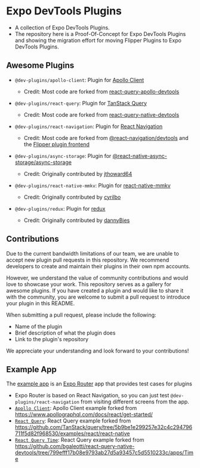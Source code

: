 # Expo DevTools Plugins

- A collection of Expo DevTools Plugins.
- The repository here is a Proof-Of-Concept for Expo DevTools Plugins and showing the migration effort for moving Flipper Plugins to Expo DevTools Plugins.

## Awesome Plugins

- `@dev-plugins/apollo-client`: Plugin for [Apollo Client](https://www.apollographql.com/docs/react/)

  - Credit: Most code are forked from [react-query-apollo-devtools](https://github.com/razorpay/react-native-apollo-devtools)

- `@dev-plugins/react-query`: Plugin for [TanStack Query](https://tanstack.com/query/latest/)

  - Credit: Most code are forked from [react-query-native-devtools](https://github.com/bgaleotti/react-query-native-devtools)

- `@dev-plugins/react-navigation`: Plugin for [React Navigation](https://reactnavigation.org/)

  - Credit: Most code are forked from [@react-navigation/devtools](https://github.com/react-navigation/react-navigation/tree/4797ace/packages/devtools) and the [Flipper plugin frontend](https://github.com/react-navigation/react-navigation/tree/4797ace/packages/flipper-plugin-react-navigation)

- `@dev-plugins/async-storage`: Plugin for [@react-native-async-storage/async-storage](https://github.com/react-native-async-storage/async-storage)

  - Credit: Originally contributed by [jthoward64](https://github.com/jthoward64)

- `@dev-plugins/react-native-mmkv`: Plugin for [react-native-mmkv](https://github.com/mrousavy/react-native-mmkv)

  - Credit: Originally contributed by [cyrilbo](https://github.com/cyrilbo)

- `@dev-plugins/redux`: Plugin for [redux](https://github.com/reduxjs/react-redux)

  - Credit: Originally contributed by [dannyBies](https://github.com/dannyBies)

## Contributions

Due to the current bandwidth limitations of our team, we are unable to accept new plugin pull requests in this repository. We recommend developers to create and maintain their plugins in their own npm accounts.

However, we understand the value of community contributions and would love to showcase your work. This repository serves as a gallery for awesome plugins. If you have created a plugin and would like to share it with the community, you are welcome to submit a pull request to introduce your plugin in this README.

When submitting a pull request, please include the following:

- Name of the plugin
- Brief description of what the plugin does
- Link to the plugin's repository

We appreciate your understanding and look forward to your contributions!

## Example App

The [example app](/apps/example) is an [Expo Router](https://docs.expo.dev/routing/introduction/) app that provides test cases for plugins

- Expo Router is based on React Navigation, so you can just test `@dev-plugins/react-navigation` from visiting different screens from the app.
- [`Apollo Client`](/apps/example/src/app/apollo-client/): Apollo Client example forked from https://www.apollographql.com/docs/react/get-started/
- [`React Query`](/apps/example/src/app/react-query/): React Query example forked from https://github.com/TanStack/query/tree/5b9be1e299257e32c4c294796711f5d82f968530/examples/react/react-native
- [`React Query Time`](/apps/example/src/app/react-query-time/): React Query example forked from https://github.com/bgaleotti/react-query-native-devtools/tree/799efff17b08e9793ab27d5a93457c5d5510233c/apps/Time
